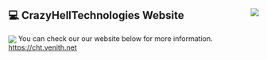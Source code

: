 ## 💻 CrazyHellTechnologies Website <img align="right" src="https://komarev.com/ghpvc/?username=CrazyHellTechnologies"></img>
<img align="center" src="https://cht.venith.net/tenor.gif"></img>
You can check our our website below for more information.</br>
https://cht.venith.net
